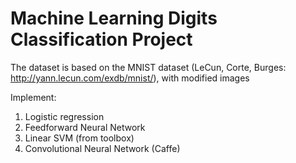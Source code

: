 Machine Learning Digits Classification Project
=====
The dataset is based on the MNIST dataset (LeCun, Corte, Burges: http://yann.lecun.com/exdb/mnist/), with modified images

Implement:  
1. Logistic regression  
2. Feedforward Neural Network   
3. Linear SVM (from toolbox)   
4. Convolutional Neural Network (Caffe)  
